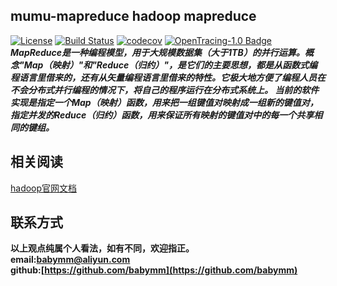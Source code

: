 ## mumu-mapreduce hadoop mapreduce
[![License](https://img.shields.io/badge/License-Apache%202.0-blue.svg)](https://github.com/mumuhadoop/mumu-mapreduce/blob/master/LICENSE)
[![Build Status](https://travis-ci.org/mumuhadoop/mumu-mapreduce.svg?branch=master)](https://travis-ci.org/mumuhadoop/mumu-mapreduce)
[![codecov](https://codecov.io/gh/mumuhadoop/mumu-mapreduce/branch/master/graph/badge.svg)](https://codecov.io/gh/mumuhadoop/mumu-mapreduce)
[![OpenTracing-1.0 Badge](https://img.shields.io/badge/OpenTracing--1.0-enabled-blue.svg)](http://opentracing.io)  
***MapReduce是一种编程模型，用于大规模数据集（大于1TB）的并行运算。概念"Map（映射）"和"Reduce（归约）"，是它们的主要思想，都是从函数式编程语言里借来的，还有从矢量编程语言里借来的特性。它极大地方便了编程人员在不会分布式并行编程的情况下，将自己的程序运行在分布式系统上。 当前的软件实现是指定一个Map（映射）函数，用来把一组键值对映射成一组新的键值对，指定并发的Reduce（归约）函数，用来保证所有映射的键值对中的每一个共享相同的键组。***


## 相关阅读  
[hadoop官网文档](http://hadoop.apache.org)  

## 联系方式
**以上观点纯属个人看法，如有不同，欢迎指正。  
email:<babymm@aliyun.com>  
github:[https://github.com/babymm](https://github.com/babymm)**
